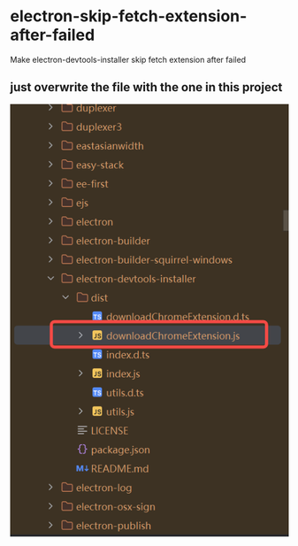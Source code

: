 # electron-skip-fetch-extension-after-failed
Make electron-devtools-installer  skip fetch extension after failed
## just overwrite the file with the one in this project
![GitHub](https://github.com/zoyopo/electron-skip-fetch-extension-after-failed/blob/master/screenshot-20241230-164938.png)

